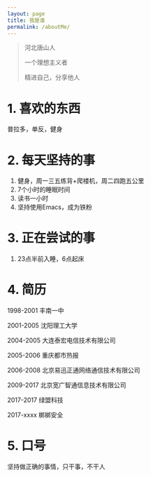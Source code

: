 ```yaml
---
layout: page
title: 我是谁
permalink: /aboutMe/
---
```



> 河北唐山人
>
> 一个理想主义者
>
> 精进自己，分享他人

# 1. 喜欢的东西
普拉多，单反，健身

# 2. 每天坚持的事

1. 健身，周一三五练背+爬楼机，周二四跑五公里
2. 7个小时的睡眠时间
3. 读书一小时
4. 坚持使用Emacs，成为铁粉

# 3. 正在尝试的事

1. 23点半前入睡，6点起床

# 4. 简历

1998-2001 丰南一中

2001-2005 沈阳理工大学

2004-2005 大连泰宏电信技术有限公司

2005-2006 重庆都市热报

2006-2008 北京易迅正通网络通信技术有限公司

2009-2017 北京宽广智通信息技术有限公司

2017-2017 绿盟科技

2017-xxxx 梆梆安全

# 5. 口号
坚持做正确的事情，只干事，不干人
